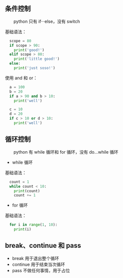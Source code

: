 ## 条件控制

&emsp;&emsp;python 只有 if···else，没有 switch

基础语法：

```python
  scope = 80
  if scope > 90:
    print('good!')
  elif scope > 80:
    print('little good!')
  else:
    print('just soso!')
```
使用 and 和 or：
```python
  a = 100
  b = 20
  if a > 90 and b > 10:
    print('well')

  c = 10 
  d = 20
  if c > 10 or d > 10:
    print('well')
```

## 循环控制

&emsp;&emsp;python 有 while 循环和 for 循环，没有 do...while 循环

+ while 循环

基础语法：

```python
  count = 1
  while count < 10:
    print(count)
    count += 1
```

+ for 循环

基础语法：

```python
  for i in range(1, 10):
    print(i)
```

## break、continue 和 pass

+ break 用于退出整个循环
+ continue 用于结束当次循环
+ pass 不做任何事情，用于占位